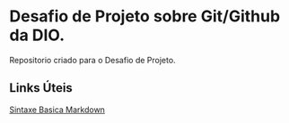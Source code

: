 # Desafio de Projeto sobre Git/Github da DIO.
Repositorio criado para o Desafio de Projeto.

## Links Úteis
[Sintaxe Basica Markdown](https://www.markdownguide.org/getting-started/)
